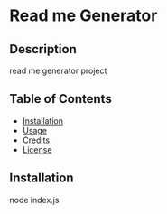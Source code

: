 # Read me Generator
  
## Description
  read me generator project
## Table of Contents
- [Installation](#installation)
- [Usage](#usage)
- [Credits](#credits)
- [License](#license)

## Installation
node index.js






















